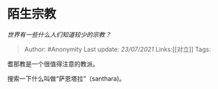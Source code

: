 # 陌生宗教
*世界有一些什么人们知道较少的宗教？*

> Author: #Anonymity
> Last update: *23/07/2021* 
> Links:[[对立]]
> Tags:   


耆那教是一个很值得注意的教派。

搜索一下什么叫做“萨恩塔拉”（santhara)。



